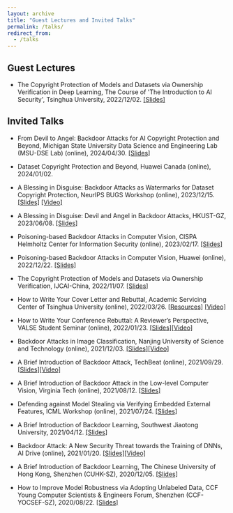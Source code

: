 ```yaml
---
layout: archive
title: "Guest Lectures and Invited Talks"
permalink: /talks/
redirect_from:
  - /talks
---
```

## Guest Lectures

* The Copyright Protection of Models and Datasets via Ownership Verification in Deep Learning, The Course of 'The Introduction to AI Security', Tsinghua University, 2022/12/02. [[Slides]](https://www.dropbox.com/s/iko1490ldglzi0a/DeepCopyrightProtection_THU.pptx?dl=0)


## Invited Talks
* From Devil to Angel: Backdoor Attacks for AI Copyright Protection and Beyond, Michigan State University Data Science and Engineering Lab (MSU-DSE Lab)
 (online), 2024/04/30. [[Slides]](https://www.dropbox.com/scl/fi/62387mczxgi1l7hjtnmm8/MSUTalk_Yiming_0430.pptx?rlkey=xjuvfro4doa71gf2zimwfxxca&st=pqagru4m&dl=0)
  
* Dataset Copyright Protection and Beyond, Huawei Canada (online), 2024/01/02.
  
* A Blessing in Disguise: Backdoor Attacks as Watermarks for Dataset Copyright Protection, NeurIPS BUGS Workshop (online), 2023/12/15. [[Slides]](https://www.dropbox.com/scl/fi/2yc7n3lvwbsz7990lykrc/NeurIPSTalk_Yiming.pptx?rlkey=t61y3xte03wezavvvxlwc8c9z&dl=0) [[Video]](https://www.dropbox.com/scl/fi/5g23tbmnzp2gfd3menrhm/NeurIPSTalk_Yiming.mp4?rlkey=fdmi3n245n6gcaq2op1oqchc6&dl=0)

* A Blessing in Disguise: Devil and Angel in Backdoor Attacks, HKUST-GZ, 2023/06/08. [[Slides]](https://www.dropbox.com/s/i1316b3dyb5wdam/Talk_HKUST-GZ_YimingLi.pptx?dl=0)

* Poisoning-based Backdoor Attacks in Computer Vision, CISPA Helmholtz Center for Information Security (online), 2023/02/17. [[Slides]](https://www.dropbox.com/s/31hwxb8ia4xfyb7/JobTalk_YimingLi_THU.pptx?dl=0)

* Poisoning-based Backdoor Attacks in Computer Vision, Huawei (online), 2022/12/22. [[Slides]](https://www.dropbox.com/s/raebvv458gwudbp/HuaweiTalk_YimingLi_THU.pptx?dl=0)

* The Copyright Protection of Models and Datasets via Ownership Verification, IJCAI-China, 2022/11/07. [[Slides]](https://www.dropbox.com/s/zrymt1e0y14e7u8/IJCAI-China_Yiming.pptx?dl=0)

* How to Write Your Cover Letter and Rebuttal, Academic Servicing Center of Tsinghua University (online), 2022/03/26. [[Resources]](https://www.dropbox.com/sh/st91drs1915qsa5/AAAguJt0qgsu7Bek5JItIoTsa?dl=0) [[Video]](https://www.dropbox.com/s/0c17nw9qw3c2am8/CoverLetter_Rebuttal.mp4?dl=0)

* How to Write Your Conference Rebuttal: A Reviewer’s Perspective, VALSE Student Seminar (online), 2022/01/23. [[Slides]](https://www.dropbox.com/s/ftq5gs3kbkmzs1a/RebuttalSharing_YimingLi.pptx?dl=0)[[Video]](https://www.dropbox.com/s/r5z3fwaqax63u34/RebuttalSharing_YimingLi.mp4?dl=0)

* Backdoor Attacks in Image Classification, Nanjing University of Science and Technology (online), 2021/12/03. [[Slides]](https://www.dropbox.com/s/h8bgo42h6u14hak/BackdoorIntro.pptx?dl=0)[[Video]](https://www.dropbox.com/s/qyagbdbosgbiwjg/BackdoorAttacks_ImageClassification.mp4?dl=0)

* A Brief Introduction of Backdoor Attack, TechBeat (online), 2021/09/29. [[Slides]](https://www.dropbox.com/s/tfm7hjne5cmoucm/BackdoorAttack_TechBeat.pptx?dl=0)[[Video]](https://www.techbeat.net/talk-info?id=587)

* A Brief Introduction of Backdoor Attack in the Low-level Computer Vision, Virginia Tech (online), 2021/08/12. [[Slides]](https://www.dropbox.com/s/pxm137snbzq2e0t/BackdoorCV_YimingLi.pptx?dl=0)

* Defending against Model Stealing via Verifying Embedded External Features, ICML Workshop (online), 2021/07/24. [[Slides]](https://www.dropbox.com/s/slm1vtnaa1z7hn0/StealingVerification_slides.pptx?dl=0)

* A Brief Introduction of Backdoor Learning, Southwest Jiaotong University, 2021/04/12. [[Slides]](https://www.dropbox.com/s/so882gvchvzdnqp/BackdoorIntro_YimingLi.pptx?dl=0)

* Backdoor Attack: A New Security Threat towards the Training of DNNs, AI Drive (online), 2021/01/20. [[Slides]](https://www.dropbox.com/s/rp7p437s3mvsamj/BackdoorAttackIntro_YimingLi.pptx?dl=0)[[Video]](https://www.bilibili.com/video/BV1ep4y1W7KV)

* A Brief Introduction of Backdoor Learning, The Chinese University of Hong Kong, Shenzhen (CUHK-SZ), 2020/12/05. [[Slides]](https://www.dropbox.com/s/4nb8nywqfvhj6m6/BackdoorLearningIntro_YimingLi.pptx?dl=0)

* How to Improve Model Robustness via Adopting Unlabeled Data, CCF Young Computer Scientists & Engineers Forum, Shenzhen (CCF-YOCSEF-SZ), 2020/08/22. [[Slides]](https://www.dropbox.com/s/y48jq69ofa19j3k/slides_YOCSEF.pdf?dl=0)





